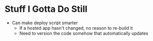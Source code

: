 # Stuff I Gotta Do Still

* Can make deploy script smarter
    * If a hosted app hasn't changed, no reason to re-build it
    * Need to version the code somehow that automatically updates
